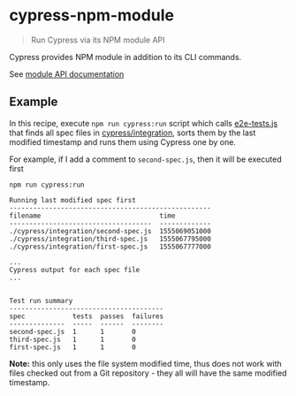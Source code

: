 # cypress-npm-module
> Run Cypress via its NPM module API

Cypress provides NPM module in addition to its CLI commands.

See [module API documentation](https://on.cypress.io/module-api)

## Example

In this recipe, execute `npm run cypress:run` script which calls [e2e-tests.js](e2e-tests.js) that finds all spec files in [cypress/integration](cypress/integration), sorts them by the last modified timestamp and runs them using Cypress one by one.

For example, if I add a comment to `second-spec.js`, then it will be executed first

```
npm run cypress:run

Running last modified spec first
---------------------------------------------------
filename                              time
------------------------------------  -------------
./cypress/integration/second-spec.js  1555069051000
./cypress/integration/third-spec.js   1555067795000
./cypress/integration/first-spec.js   1555067777000

...
Cypress output for each spec file
...


Test run summary
---------------------------------------
spec            tests  passes  failures
--------------  -----  ------  --------
second-spec.js  1      1       0
third-spec.js   1      1       0
first-spec.js   1      1       0
```

**Note:** this only uses the file system modified time, thus does not work with files checked out from a Git repository - they all will have the same modified timestamp.
